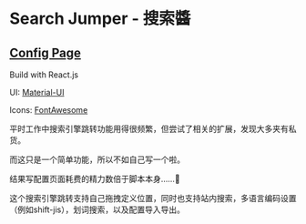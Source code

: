 # Search Jumper - 搜索醬

## [Config Page](https://hoothin.github.io/SearchJumper/)

Build with React.js

UI: [Material-UI](https://mui.com/)

Icons: [FontAwesome](https://fontawesome.com/)

平时工作中搜索引擎跳转功能用得很频繁，但尝试了相关的扩展，发现大多夹有私货。

而这只是一个简单功能，所以不如自己写一个啦。

结果写配置页面耗费的精力数倍于脚本本身……🤦‍

这个搜索引擎跳转支持自己拖拽定义位置，同时也支持站内搜索，多语言编码设置（例如shift-jis），划词搜索，以及配置导入导出。

